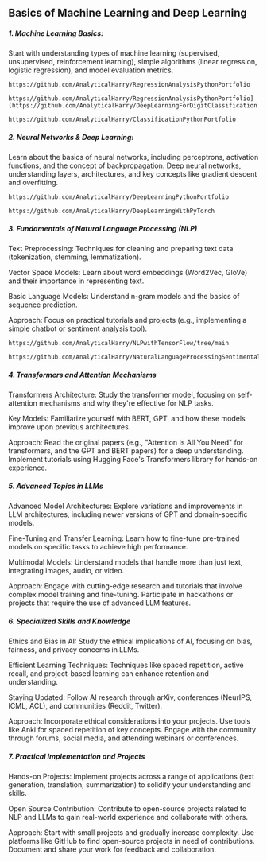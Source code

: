 ## Basics of Machine Learning and Deep Learning

##### 1. Machine Learning Basics:

Start with understanding types of machine learning (supervised, unsupervised, reinforcement learning), simple algorithms (linear regression, logistic regression), and model evaluation metrics.

```
https://github.com/AnalyticalHarry/RegressionAnalysisPythonPortfolio
```
```
https://github.com/AnalyticalHarry/RegressionAnalysisPythonPortfolio](https://github.com/AnalyticalHarry/DeepLearningForDigitClassification
```
```
https://github.com/AnalyticalHarry/ClassificationPythonPortfolio
```
##### 2. Neural Networks & Deep Learning:

Learn about the basics of neural networks, including perceptrons, activation functions, and the concept of backpropagation.
Deep neural networks, understanding layers, architectures, and key concepts like gradient descent and overfitting.
```
https://github.com/AnalyticalHarry/DeepLearningPythonPortfolio
```
```
https://github.com/AnalyticalHarry/DeepLearningWithPyTorch
```
##### 3. Fundamentals of Natural Language Processing (NLP)
   
Text Preprocessing: Techniques for cleaning and preparing text data (tokenization, stemming, lemmatization).

Vector Space Models: Learn about word embeddings (Word2Vec, GloVe) and their importance in representing text.

Basic Language Models: Understand n-gram models and the basics of sequence prediction.

Approach: Focus on practical tutorials and projects (e.g., implementing a simple chatbot or sentiment analysis tool). 
```
https://github.com/AnalyticalHarry/NLPwithTensorFlow/tree/main
```
```
https://github.com/AnalyticalHarry/NaturalLanguageProcessingSentimentalAnalysis
```
##### 4. Transformers and Attention Mechanisms
Transformers Architecture: Study the transformer model, focusing on self-attention mechanisms and why they're effective for NLP tasks.

Key Models: Familiarize yourself with BERT, GPT, and how these models improve upon previous architectures.

Approach: Read the original papers (e.g., "Attention Is All You Need" for transformers, and the GPT and BERT papers) for a deep understanding. Implement tutorials using Hugging Face's Transformers library for hands-on experience.

##### 5. Advanced Topics in LLMs

Advanced Model Architectures: Explore variations and improvements in LLM architectures, including newer versions of GPT and domain-specific models.

Fine-Tuning and Transfer Learning: Learn how to fine-tune pre-trained models on specific tasks to achieve high performance.

Multimodal Models: Understand models that handle more than just text, integrating images, audio, or video.

Approach: Engage with cutting-edge research and tutorials that involve complex model training and fine-tuning. Participate in hackathons or projects that require the use of advanced LLM features.

##### 6. Specialized Skills and Knowledge

Ethics and Bias in AI: Study the ethical implications of AI, focusing on bias, fairness, and privacy concerns in LLMs.

Efficient Learning Techniques: Techniques like spaced repetition, active recall, and project-based learning can enhance retention and understanding.

Staying Updated: Follow AI research through arXiv, conferences (NeurIPS, ICML, ACL), and communities (Reddit, Twitter).

Approach: Incorporate ethical considerations into your projects. Use tools like Anki for spaced repetition of key concepts. Engage with the community through forums, social media, and attending webinars or conferences.

##### 7. Practical Implementation and Projects
Hands-on Projects: Implement projects across a range of applications (text generation, translation, summarization) to solidify your understanding and skills.

Open Source Contribution: Contribute to open-source projects related to NLP and LLMs to gain real-world experience and collaborate with others.

Approach: Start with small projects and gradually increase complexity. Use platforms like GitHub to find open-source projects in need of contributions. Document and share your work for feedback and collaboration.
